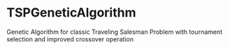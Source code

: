 # TSPGeneticAlgorithm
Genetic Algorithm for classic Traveling Salesman Problem with tournament selection and improved crossover operation
